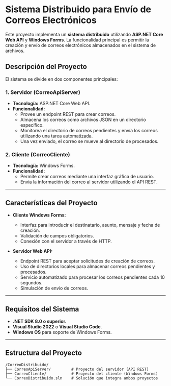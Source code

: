 # Sistema Distribuido para Envío de Correos Electrónicos

Este proyecto implementa un **sistema distribuido** utilizando **ASP.NET Core Web API** y **Windows Forms**. La funcionalidad principal es permitir la creación y envío de correos electrónicos almacenados en el sistema de archivos.

## Descripción del Proyecto

El sistema se divide en dos componentes principales:

### 1. **Servidor (CorreoApiServer)**

- **Tecnología:** ASP.NET Core Web API.
- **Funcionalidad:**
  - Provee un endpoint REST para crear correos.
  - Almacena los correos como archivos JSON en un directorio específico.
  - Monitorea el directorio de correos pendientes y envía los correos utilizando una tarea automatizada.
  - Una vez enviado, el correo se mueve al directorio de procesados.

### 2. **Cliente (CorreoCliente)**

- **Tecnología:** Windows Forms.
- **Funcionalidad:**
  - Permite crear correos mediante una interfaz gráfica de usuario.
  - Envia la información del correo al servidor utilizando el API REST.

---

## Características del Proyecto

- **Cliente Windows Forms:**
  - Interfaz para introducir el destinatario, asunto, mensaje y fecha de creación.
  - Validación de campos obligatorios.
  - Conexión con el servidor a través de HTTP.

- **Servidor Web API:**
  - Endpoint REST para aceptar solicitudes de creación de correos.
  - Uso de directorios locales para almacenar correos pendientes y procesados.
  - Servicio automatizado para procesar los correos pendientes cada 10 segundos.
  - Simulación de envío de correos.

---

## Requisitos del Sistema

- **.NET SDK 8.0 o superior.**
- **Visual Studio 2022** o **Visual Studio Code**.
- **Windows OS** para soporte de Windows Forms.

---

## Estructura del Proyecto

```plaintext
/CorreoDistribuido/
├── CorreoApiServer/         # Proyecto del servidor (API REST)
├── CorreoCliente/           # Proyecto del cliente (Windows Forms)
└── CorreoDistribuido.sln    # Solución que integra ambos proyectos
